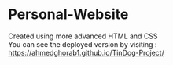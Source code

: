 # Personal-Website
Created using more advanced HTML and CSS\
You can see the deployed version by visiting : https://ahmedghorab1.github.io/TinDog-Project/
